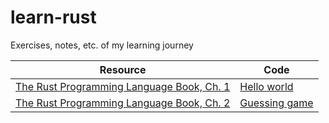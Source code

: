 # learn-rust
Exercises, notes, etc. of my learning journey

| Resource                                                                                                        | Code                                       |
| --------------                                                                                                  | ---------------                            |
| [The Rust Programming Language Book, Ch. 1](https://doc.rust-lang.org/book/ch01-03-hello-cargo.html)            | [Hello world](./the-book/hello_cargo/)     |
| [The Rust Programming Language Book, Ch. 2](https://doc.rust-lang.org/book/ch02-00-guessing-game-tutorial.html) | [Guessing game](./the-book/guessing_game/) |

